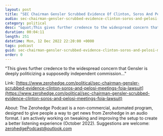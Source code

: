 ```yaml
---
layout: post
title: "SEC Chairman Gensler Scrubbed Evidence Of Clinton, Soros And Pelosi Meetings: FOIA Lawsuit"
audio: sec-chairman-gensler-scrubbed-evidence-clinton-soros-and-pelosi-meetings-foia-lawsuit-0
category: political
desc: "&quot;This gives further credence to the widespread concern that Gensler is deeply politicizing a supposedly independent commission...&quot;"
duration: 00:04:11
length: 251
datetime: Mon, 12 Dec 2022 22:20:00 +0000
tags: podcast
guid: sec-chairman-gensler-scrubbed-evidence-clinton-soros-and-pelosi-meetings-foia-lawsuit-0
order: 0
---
```

&quot;This gives further credence to the widespread concern that Gensler is deeply politicizing a supposedly independent commission...&quot;

Link: [https://www.zerohedge.com/political/sec-chairman-gensler-scrubbed-evidence-clinton-soros-and-pelosi-meetings-foia-lawsuit](https://www.zerohedge.com/political/sec-chairman-gensler-scrubbed-evidence-clinton-soros-and-pelosi-meetings-foia-lawsuit)

About: The Zerohedge Podcast is a non-commercial, automated program, designed to give people a way to get news from Zerohedge in an audio format.  I am actively working on tweaking and improving the setup to create a better listening experience (October 2022).  Suggestions are welcome: [zerohedgePodcast@outlook.com](mailto:zerohedgePodcast@outlook.com)